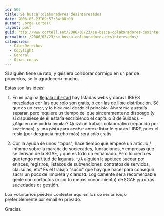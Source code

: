 ```yaml
---
id: 500
title: Se busca colaboradores desinteresados
date: 2006-05-23T09:57:34+00:00
author: Jorge Cortell
layout: post
guid: http://www.cortell.net/2006/05/23/se-busca-colaboradores-desinteresados/
permalink: /2006/05/23/se-busca-colaboradores-desinteresados/
categories:
  - CiberDerechos
  - Copyfight
  - General
  - Otras cosas
---
```

Si alguien tiene un rato, y quisiera colaborar conmigo en un par de proyectos, se lo agradecerí­a mucho.

Estas son las ideas:

1) En mi página <a target="_blank" title="regala libertad" href="http://www.cortell.net/regala-libertad-obras-libres-yo-gratis/">Regala Libertad</a> hay listadas webs y obras LIBRES mezcladas con las que sólo son gratis, o con las de libre distribución. Sé que es un error, y lo hice mal desde el principio. Ahora me gustarí­a separar, pero requiere un tiempo del que sinceramente no dispongo (y si dispusiese de él estarí­a escribiendo el capí­tulo 3 de Suidad). -¿Alguien me podrí­a ayudar? Quizá un trabajo colaborativo (repartido por secciones), y una pista para acabar antes: listar lo que es LIBRE, pues el resto (por desgracia mucho más) será _sólo_ gratis.

2) Con la ayuda de unos "topos", hace tiempo que empecé un artí­culo / informe sobre la maraña de sociedades, fundaciones, y empresas que se derivan de la SGAE, y que es todo un entramado. Pero lo cierto es que tengo multitud de lagunas. -¿A alguien le apetece bucear por enlaces, registros, listados de subvenciones, contratos de servicios, cláusulas, etc? Es el trabajo "sucio" que hay que hacer para conseguir sacar un poco de limpieza y claridad. Lógicamente serí­a recomendable gente con contactos (o por lo menos conocimiento) de SGAE y/u otras suciedades de gestión.

Los voluntarios pueden contestar aquí­ en los comentarios, o preferiblemente por email en privado.

Gracias.